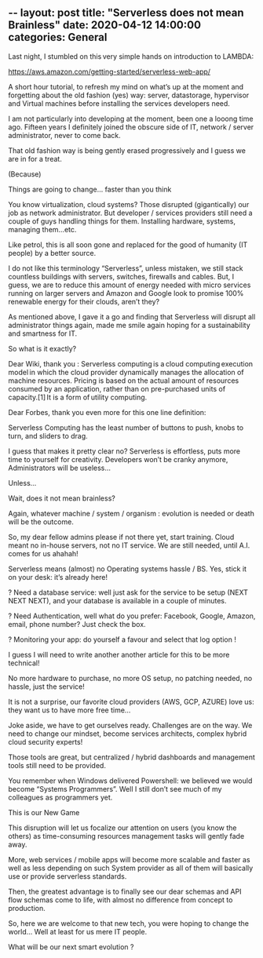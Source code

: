 --
layout: post
title:  "Serverless does not mean Brainless"
date: 2020-04-12 14:00:00
categories: General
---
Last night, I stumbled on this very simple hands on introduction to LAMBDA: 

https://aws.amazon.com/getting-started/serverless-web-app/ 

A short hour tutorial, to refresh my mind on what’s up at the moment and forgetting about the old fashion (yes) way: server, datastorage, hypervisor and Virtual machines before installing the services developers need. 

I am not particularly into developing at the moment, been one a looong time ago. Fifteen years I definitely joined the obscure side of IT, network / server administrator, never to come back. 

That old fashion way is being gently erased progressively and I guess we are in for a treat. 

(Because) 

Things are going to change… faster than you think 

You know virtualization, cloud systems? Those disrupted (gigantically) our job as network administrator. But developer / services providers still need a couple of guys handling things for them. Installing hardware, systems, managing them…etc. 

Like petrol, this is all soon gone and replaced for the good of humanity (IT people) by a better source. 

I do not like this terminology “Serverless”, unless mistaken, we still stack countless buildings with servers, switches, firewalls and cables. But, I guess, we are to reduce this amount of energy needed with micro services running on larger servers and Amazon and Google look to promise 100% renewable energy for their clouds, aren’t they? 

As mentioned above, I gave it a go and finding that Serverless will disrupt all administrator things again, made me smile again hoping for a sustainability and smartness for IT. 

 

So what is it exactly? 

Dear Wiki, thank you : Serverless computing is a cloud computing execution model in which the cloud provider dynamically manages the allocation of machine resources. Pricing is based on the actual amount of resources consumed by an application, rather than on pre-purchased units of capacity.[1] It is a form of utility computing. 

Dear Forbes, thank you even more for this one line definition:  

Serverless Computing has the least number of buttons to push, knobs to turn, and sliders to drag. 

I guess that makes it pretty clear no? Serverless is effortless, puts more time to yourself for creativity. Developers won’t be cranky anymore, Administrators will be useless… 

Unless… 

 

Wait, does it not mean brainless? 

Again, whatever machine / system / organism : evolution is needed or death will be the outcome. 

So, my dear fellow admins please if not there yet, start training. Cloud meant no in-house servers, not no IT service. We are still needed, until A.I. comes for us ahahah! 

Serverless means (almost) no Operating systems hassle / BS. Yes, stick it on your desk: it’s already here! 

? Need a database service: well just ask for the service to be setup (NEXT NEXT NEXT), and your database is available in a couple of minutes. 

? Need Authentication, well what do you prefer: Facebook, Google, Amazon, email, phone number? Just check the box. 

? Monitoring your app: do yourself a favour and select that log option ! 

I guess I will need to write another another article for this to be more technical! 

No more hardware to purchase, no more OS setup, no patching needed, no hassle, just the service! 

It is not a surprise, our favorite cloud providers (AWS, GCP, AZURE) love us: they want us to have more free time… 

Joke aside, we have to get ourselves ready. Challenges are on the way. We need to change our mindset, become services architects, complex hybrid cloud security experts! 

Those tools are great, but centralized / hybrid dashboards and management tools still need to be provided. 

You remember when Windows delivered Powershell: we believed we would become “Systems Programmers”. Well I still don’t see much of my colleagues as programmers yet. 

 

This is our New Game 

This disruption will let us focalize our attention on users (you know the others) as time-consuming resources management tasks will gently fade away. 

More, web services / mobile apps will become more scalable and faster as well as less depending on such System provider as all of them will basically use or provide serverless standards. 

Then, the greatest advantage is to finally see our dear schemas and API flow schemas come to life, with almost no difference from concept to production. 

So, here we are welcome to that new tech, you were hoping to change the world… Well at least for us mere IT people. 

What will be our next smart evolution ? 

 

 

 
